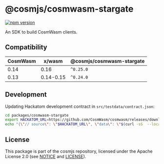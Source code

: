 # @cosmjs/cosmwasm-stargate

[![npm version](https://img.shields.io/npm/v/@cosmjs/cosmwasm-stargate.svg)](https://www.npmjs.com/package/@cosmjs/cosmwasm-stargate)

An SDK to build CosmWasm clients.

## Compatibility

| CosmWasm | x/wasm    | @cosmjs/cosmwasm-stargate |
| -------- | --------- | ------------------------- |
| 0.14     | 0.16      | `^0.25.0`                 |
| 0.13     | 0.14-0.15 | `^0.24.0`                 |

## Development

Updating Hackatom development contract in `src/testdata/contract.json`:

```sh
cd packages/cosmwasm-stargate
export HACKATOM_URL=https://github.com/CosmWasm/cosmwasm/releases/download/v0.12.0/hackatom.wasm
echo "{\"// source\": \"$HACKATOM_URL\", \"data\": \"$(curl -sS  --location $HACKATOM_URL | base64)\" }" | jq > src/testdata/contract.json
```

## License

This package is part of the cosmjs repository, licensed under the Apache License
2.0 (see [NOTICE](https://github.com/cosmos/cosmjs/blob/main/NOTICE) and
[LICENSE](https://github.com/cosmos/cosmjs/blob/main/LICENSE)).
